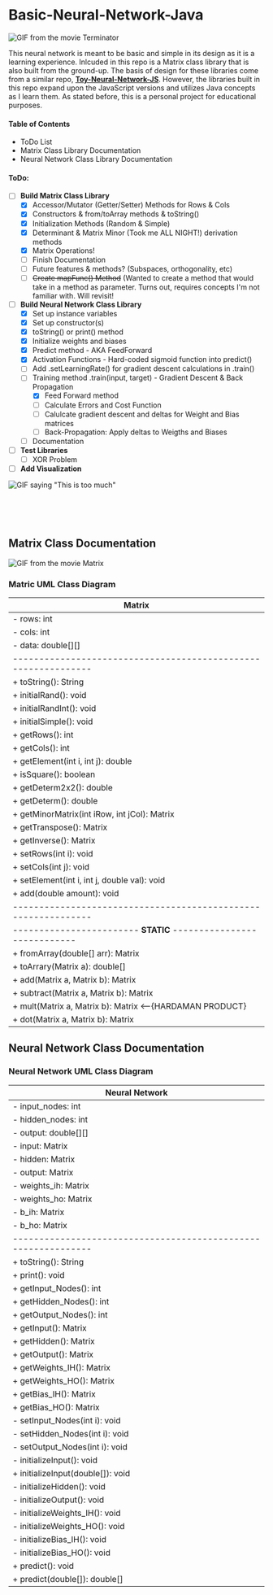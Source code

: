 # Basic-Neural-Network-Java

![GIF from the movie Terminator](https://media.giphy.com/media/1j9f6wCFelOwzbGyoa/giphy.gif)

This neural network is meant to be basic and simple in its design as it is a learning experience. Inlcuded in this repo is a Matrix class library that is also built from the ground-up. The basis of design for these libraries come from a similar repo, **[Toy-Neural-Network-JS](https://github.com/BaileyPelletier/Toy-Neural-Network-JS)**. However, the libraries built in this repo expand upon the JavaScript versions and utilizes Java concepts as I learn them. As stated before, this is a personal project for educational purposes. 

#### Table of Contents
- ToDo List
- Matrix Class Library Documentation
- Neural Network Class Library Documentation


#### ToDo:
- [ ] **Build Matrix Class Library**
   - [x] Accessor/Mutator (Getter/Setter) Methods for Rows & Cols
   - [x] Constructors & from/toArray methods & toString()
   - [x] Initialization Methods (Random & Simple)
   - [x] Determinant & Matrix Minor (Took me ALL NIGHT!) derivation methods 
   - [x] Matrix Operations!
   - [ ] Finish Documentation
   - [ ] Future features & methods? (Subspaces, orthogonality, etc)
   - [ ] ~~Create mapFunc() Method~~ (Wanted to create a method that would take in a method as parameter. Turns out, requires concepts I'm not familiar with. Will revisit!
- [ ] **Build Neural Network Class Library**
   - [x] Set up instance variables
   - [x] Set up constructor(s)
   - [x] toString() or print() method
   - [x] Initialize weights and biases
   - [x] Predict method - AKA FeedForward
   - [x] Activation Functions - Hard-coded sigmoid function into predict()
   - [ ] Add .setLearningRate() for gradient descent calculations in .train()
   - [ ] Training method .train(input, target) - Gradient Descent & Back Propagation
      - [x] Feed Forward method
      - [ ] Calculate Errors and Cost Function
      - [ ] Calulcate gradient descent and deltas for Weight and Bias matrices
      - [ ] Back-Propagation: Apply deltas to Weigths and Biases
   - [ ] Documentation
- [ ] **Test Libraries**
   - [ ] XOR Problem
- [ ] **Add Visualization**

![GIF saying "This is too much"](https://media.giphy.com/media/l3q2Ph0I1osaagoQE/giphy.gif)

</br>
</br>
</br>

## Matrix Class Documentation

![GIF from the movie Matrix](https://media.giphy.com/media/QS0KOjNRG0tfG/giphy.gif)

### Matric UML Class Diagram
|     Matrix      |
|--------|
| - rows: int |
| - cols: int |
| - data: double[][] |
|--------------------------------------------------------------|
| + toString(): String|
| + initialRand(): void|
| + initialRandInt(): void|
| + initialSimple(): void|
| + getRows(): int|
| + getCols(): int|
| + getElement(int i, int j): double|
| + isSquare(): boolean|
| + getDeterm2x2(): double|
| + getDeterm(): double|
| + getMinorMatrix(int iRow, int jCol): Matrix|
| + getTranspose(): Matrix|
| + getInverse(): Matrix|
| + setRows(int i): void|
| + setCols(int j): void|
| + setElement(int i, int j, double val): void|
| + add(double amount): void|
|--------------------------------------------------------------|
|------------------------ **STATIC** ----------------------------|
| + fromArray(double[] arr): Matrix|
| + toArrary(Matrix a): double[]|
| + add(Matrix a, Matrix b): Matrix|
| + subtract(Matrix a, Matrix b): Matrix|
| + mult(Matrix a, Matrix b): Matrix  <--{HARDAMAN PRODUCT} |
| + dot(Matrix a, Matrix b): Matrix|


## Neural Network Class Documentation

### Neural Network UML Class Diagram
|     Neural Network      |
|--------|
| - input_nodes: int |
| - hidden_nodes: int |
| - output: double[][] |
| - input: Matrix |
| - hidden: Matrix |
| - output: Matrix |
| - weights_ih: Matrix |
| - weights_ho: Matrix |
| - b_ih: Matrix |
| - b_ho: Matrix |
|--------------------------------------------------------------|
| + toString(): String|
| + print(): void|
| + getInput_Nodes(): int|
| + getHidden_Nodes(): int|
| + getOutput_Nodes(): int|
| + getInput(): Matrix|
| + getHidden(): Matrix|
| + getOutput(): Matrix|
| + getWeights_IH(): Matrix|
| + getWeights_HO(): Matrix|
| + getBias_IH(): Matrix|
| + getBias_HO(): Matrix|
| - setInput_Nodes(int i): void|
| - setHidden_Nodes(int i): void|
| - setOutput_Nodes(int i): void|
| - initializeInput(): void|
| + initializeInput(double[]): void|
| - initializeHidden(): void|
| - initializeOutput(): void|
| - initializeWeights_IH(): void|
| - initializeWeights_HO(): void|
| - initializeBias_IH(): void|
| - initializeBias_HO(): void|
| + predict(): void|
| + predict(double[]): double[]|
